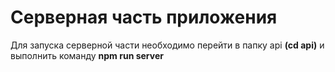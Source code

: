 # Серверная часть приложения

Для запуска серверной части необходимо перейти в папку api **(cd api)** и выполнить команду **npm run server**